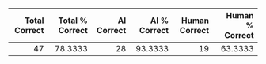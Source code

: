 |   Total Correct |   Total % Correct |   AI Correct |   AI % Correct |   Human Correct |   Human % Correct |
|----------------:|------------------:|-------------:|---------------:|----------------:|------------------:|
|              47 |           78.3333 |           28 |        93.3333 |              19 |           63.3333 |